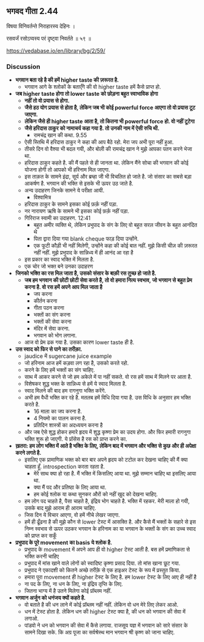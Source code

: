 ## भगवद गीता 2.44

विषया विनिवर्तन्ते निराहारस्य देहिनः ।

रसवर्जं रसोऽप्यस्य परं दृष्ट्वा निवर्तते ॥ ५९ ॥

https://vedabase.io/en/library/bg/2/59/

### Discussion

* **भगवान बता रहे है की हमें higher taste की ज़रूरत है.**
    * भगवान आगे के श्लोकों के बताएँगे की वो higher taste हमें कैसे प्राप्त हो.
* **जब higher taste होगा तो lower taste को छोड़ना बहुत स्वाभाविक होगा**
    * **नहीं तो वो प्रयास से होगा.**
    * **जैसे हठ योग प्रयास से होता है, लेकिन जब भी कोई powerful force आएगा तो वो प्रयास टूट जाएगा.**
    * **लेकिन जैसे ही higher taste आता है, तो कितना भी powerful force हो. वो नहीं टूटेगा**
    * **जैसे हरिदास ठाकुर को नामाचर्य कहा गया है. तो उनकी नाम में ऐसी रुचि थी.**
        * रामचंद्र खान की कथा. 9.55
    * ऐसी स्तिथि में हरिदास ठाकुर ने कहा की आप बैठे रहो. मेरा जप अभी पूरा नहीं हुआ.
    * तीसरे दिन वो वैश्या भी बदल गयी, और बोली की रामचंद्र खान ने मुझे आपका पतन करने भेजा था.
    * हरिदास ठाकुर कहते है. की मैं पहले से ही जानता था. लेकिन मैंने सोचा की भगवान की कोई योजना होगी तो आपको भी हरिनाम मिल जाएगा.
    * इस ताक़त के सामने इंद्रा, सूर्य और ब्रम्हा जी भी विचलित हो जाते है. जो संसार का सबसे बड़ा आकर्षण है. भगवान की भक्ति से इसके भी ऊपर उठ जाते है.
    * अन्य उदाहरण जिनके सामने ये परीक्षा आयी.
        * विश्वामित्र
    * हरिदास ठाकुर के सामने इसका कोई फ़र्क़ नहीं पड़ा.
    * नर नारायण ऋषि के सामने भी इसका कोई फ़र्क़ नहीं पड़ा.
    * गिरिराज स्वामी का उदाहरण. 12:41
        * बहुत अमीर व्यक्ति थे, लेकिन प्रभुपाद के संग के लिए वो बहुत सरल जीवन के बहुत आनंदित थे 
        * पिता द्वारा दिया गया blank cheque फाड़ दिया उन्होंने.
        * एक फूटी कौड़ी भी नहीं मिलेगी, उन्होंने कहा की कोई बात नहीं. मुझे किसी चीज़ की ज़रूरत नहीं नहीं.
        मुझे प्रभुपाद के सान्निध्य में ही आनंद आ रहा है 
    * इस प्रकार का स्वाद भक्ति में मिलता है.
    * एक चोर जो भक्त बने उनका उदाहरण 
* **जिनको भक्ति का रस मिल जाता है, उसको संसार के बाक़ी रस तुच्छ  हो जाते है.**
    * **जब हम भगवान की छोटी छोटी सेवा करते है, तो वो हमारा नित्य स्वभाव, जो भगवान से बहुत प्रेम करना है. वो रस हमें अपने आप मिल जाता है**
        * जप करना 
        * कीर्तन करना 
        * गीता पठन करना
        * भक्तों का संग करना
        * भक्तों की सेवा करना 
        * मंदिर में सेवा करना.
        * भगवान को भोग लगाना.  
    * आज वो प्रेम ढक गया है. उसका कारण lower taste ही है.
* **उस स्वाद को फिर से पाने का तरीक़ा.**
    * jaudice में sugercane juice example 
    * जो हरिनाम आज हमें कड़वा लग रहा है, उसको करते रहो. 
    * करने के लिए हमें भक्तों का संग चाहिए.
    * साथ में आकर करने से जो हम अकेले में पा नहीं सकते. वो रस हमें साथ में मिलने पर आता है.
    * विशेषकर शुद्ध भक्त के सान्निध्य से हमें ये स्वाद मिलता है.
    * स्वाद मिलने की बाद हम रागनुगा भक्ति करेंगे.
    * अभी हम वैधी भक्ति कर रहे है. मतलब हमें विधि दिया गया है. उस विधि के अनुसार हम भक्ति करते है.
        * 16 माला का जप करना है.
        * 4 नियमो का पालन करना है.
        * प्रतिदिन शास्त्रों का अदध्ययन  करना है 
    * और जब ऐसे शुद्ध होकर हमारे हृदय में शुद्ध कृष्णा प्रेम का उदय होगा. और फिर हमारी रागनुगा भक्ति शुरू हो जाएगी. ये प्रॉसेस है रस को प्राप्त करने का.
* **ख़तरा: हम लोग भक्ति में आते है भक्ति के लिए, लेकिन बाद में भगवान और भक्ति से कुछ और ही अपेक्षा करने लगते है.**
    * इसलिए एक प्रामाणिक भक्त को बार बार अपने हृदय को टटोल कर देखना चाहिए की मैं क्या चाहता हूँ. introspection करता रहता है.
        * मेरे साथ क्या हो रहा है. मैं भक्ति में किसलिए आया था. मुझे सम्मान चाहिए था इसलिए आया था.
        * क्या मैं पद और प्रतिष्ठा के लिए आया था.
        * हम कोई श्लोक या कथा सुनकर औरों को नहीं खुद को देखना चाहिए.  
    * हम लोग पद चाहते है, पैसा चाहते है, इंद्रिय भोग चाहते है. भक्ति में रहकर. मेरी माला हो गयी, उसके बाद मुझे आराम ही आराम चाहिए.
    * जिस दिन ये विचार आएगा, वो हमें नीचे लेखर जाएगा.
    * हमें ही ढूँढना है की मुझे कौन से lower टेस्ट में आसक्ति है. और कैसे मैं भक्तों के सहारे से इस निम्न स्वभाव से ऊपर उठकर भगवान के हरिनाम का या भगवान के भक्तों के संग का उच्च स्वाद को प्राप्त कर सकूँ 
* **प्रभुपाद के पूरे movement का basis ये श्लोक है.**
    * प्रभुपाद के movement में अपने आप ही वो higher टेस्ट आती है. बस हमें प्रमाणिकता से भक्ति करनी चाहिए 
    * प्रभुपाद में मांस खाने वाले लोगों को स्वादिष्ट कृष्णा प्रसाद दिया. तो मांस खाना छूट  गया.
    * प्रभुपाद ने एकादशी को कितने अच्छे तरीक़े से एक हाइअर टेस्ट के रूप में प्रस्तुत किया.
    * हमारा पूरा movement ही higher टेस्ट के लिए है. हम  lower टेस्ट के लिए आए ही नहीं है  
    * ना पद के लिए, ना धन के लिए, ना इंद्रिय तृप्ति के लिए.
    * जितना भाग्य में है उतने मिलेगा कोई प्रॉब्लम नहीं.
* **भगवान अर्जुन को धनंजय क्यों कहते है.**
    *  वो बताते है की धन लाने में कोई प्रॉब्लम नहीं नहीं. लेकिन वो धन मेरे लिए लेकर आओ.
    * धन में टेस्ट होता है. लेकिन धन की higher  टेस्ट क्या है, की धन  को भगवान की सेवा में लगाओ.
    * पांडवो ने धन को भगवान की सेवा में कैसे लगाया. राजसूय यज्ञ में भगवान को सारे संसार के सामने दिखा सके. 
       कि अग्र पूजा का सर्वश्रेस्थ मान भगवान श्री कृष्ण को जाना चाहिए.
        
    
    

